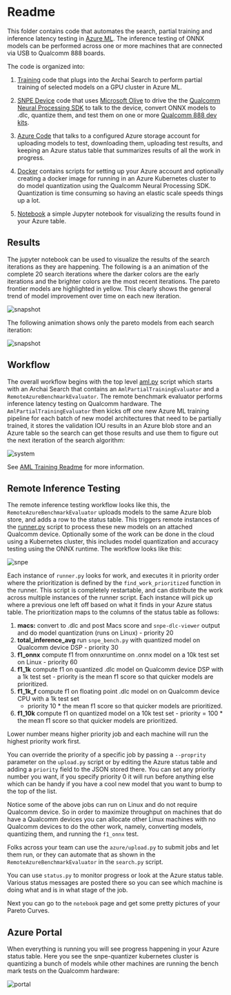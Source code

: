 # Readme

This folder contains code that automates the search, partial training and inference latency testing in [Azure
ML](https://azure.microsoft.com/en-us/products/machine-learning/). The inference testing of ONNX models can be performed
across one or more machines that are connected via USB to Qualcomm 888 boards.

The code is organized into:

1. [Training](training/readme.md) code that plugs into the Archai Search to perform partial training
of selected models on a GPU cluster in Azure ML.

1. [SNPE Device](snpe/readme.md) code that uses [Microsoft
Olive](https://github.com/microsoft/olive) to drive the the
[Qualcomm Neural Processing SDK](https://developer.qualcomm.com/software/qualcomm-neural-processing-sdk) to talk
to the device, convert ONNX models to .dlc, quantize them, and test them on one or more
[Qualcomm 888 dev kits](https://developer.qualcomm.com/hardware/snapdragon-888-hdk).

1. [Azure Code](azure/readme.md) that talks to a configured Azure storage account for uploading
models to test, downloading them, uploading test results, and keeping an Azure status table that
summarizes results of all the work in progress.

1. [Docker](docker/quantizer/readme.md) contains scripts for setting up your Azure account and optionally
creating a docker image for running in an Azure Kubernetes cluster to do model quantization using
the Qualcomm Neural Processing SDK. Quantization is time consuming so having an elastic scale speeds
things up a lot.

1. [Notebook](notebooks/results.ipynb) a simple Jupyter notebook for visualizing the
results found in your Azure table.

## Results

The jupyter notebook can be used to visualize the results of the search iterations as they are
happening.  The following is a an animation of the complete 20 search iterations where the darker
colors are the early iterations and the brighter colors are the most recent iterations. The pareto
frontier models are highlighted in yellow. This clearly shows the general trend of model improvement
over time on each new iteration.

![snapshot](images/animation.gif)

The following animation shows only the pareto models from each search iteration:

![snapshot](images/pareto.gif)

## Workflow

The overall workflow begins with the top level [aml.py](../../aml.py) script which
starts with an Archai Search that contains an `AmlPartialTrainingEvaluator` and a
`RemoteAzureBenchmarkEvaluator`.  The remote benchmark evaluator performs inference latency testing
on Qualcomm hardware.  The `AmlPartialTrainingEvaluator` then kicks off one new Azure ML
training pipeline for each batch of new model architectures that need to be partially trained, it
stores the validation IOU results in an Azure blob store and an Azure table so the search can get
those results and use them to figure out the next iteration of the search algorithm:

![system](images/system.png)

See [AML Training Readme](training/readme.md) for more information.

## Remote Inference Testing

The remote inference testing workflow looks like this, the `RemoteAzureBenchmarkEvaluator` uploads models to the same
Azure blob store, and adds a row to the status table.  This triggers remote instances of the [runner.py](azure/runner.py) script
to process these new models on an attached Qualcomm device.  Optionally some of the work can be done in the cloud
using a Kubernetes cluster, this includes model quantization and accuracy testing using the ONNX runtime.
The workflow looks like this:

![snpe](images/snpe.png)

Each instance of `runner.py` looks for work, and executes it in priority order where the prioritization is defined by
the `find_work_prioritized` function in the runner.  This script is completely restartable, and can distribute the work
across multiple instances of the runner script.  Each instance will pick up where a previous one left off based on what
it finds in your Azure status table. The prioritization maps to the columns of the status table as follows:

1. **macs:** convert to .dlc and post Macs score and `snpe-dlc-viewer` output and do model quantization (runs on Linux) - priority 20
1. **total_inference_avg** run `snpe_bench.py` with quantized model on Qualcomm device DSP - priority 30
1. **f1_onnx** compute f1 from onnxruntime on .onnx model on a 10k test set on Linux - priority 60
1. **f1_1k** compute f1 on quantized .dlc model on Qualcomm device DSP with a 1k test set - priority
is the mean f1 score so that quicker models are prioritized.
1. **f1_1k_f** compute f1 on floating point .dlc model on on Qualcomm device CPU with a 1k test set
   - priority 10 * the mean f1 score so that quicker models are prioritized.
1. **f1_10k** compute f1 on quantized model on a 10k test set - priority = 100 * the mean f1 score
   so that quicker models are prioritized.

Lower number means higher priority job and each machine will run the highest priority work first.

You can override the priority of a specific job by passing a `--proprity` parameter on the `upload.py` script or by
editing the Azure status table and adding a `priority` field to the JSON stored there. You can set any priority number
you want, if you specify priority 0 it will run before anything else which can be handy if you have a cool new model
that you want to bump to the top of the list.

Notice some of the above jobs can run on Linux and do not require Qualcomm device. So in order to maximize throughput on
machines that do have a Qualcomm devices you can allocate other Linux machines with no Qualcomm devices to do the other
work, namely, converting models, quantizing them, and running the `f1_onnx` test.

Folks across your team can use the `azure/upload.py` to submit jobs and let them run, or they can automate that as
shown in the `RemoteAzureBenchmarkEvaluator` in the `search.py` script.

You can use `status.py` to monitor progress or look at the Azure status table.  Various status messages are posted
there so you can see which machine is doing what and is in what stage of the job.

Next you can go to the `notebook` page and get some pretty pictures of your Pareto Curves.

## Azure Portal

When everything is running you will see progress happening in your Azure status table.  Here you see the snpe-quantizer
kubernetes cluster is quantizing a bunch of models while other machines are running the bench mark tests on the Qualcomm
hardware:

![portal](images/portal.png)
